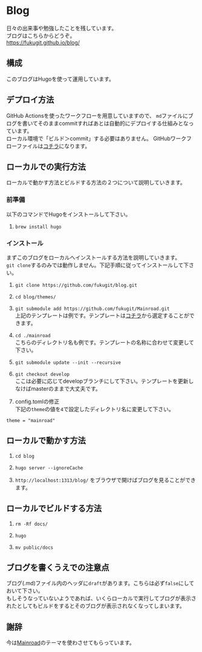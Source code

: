 # Blog
日々の出来事や勉強したことを残しています。  
ブログはこちらからどうぞ。  
https://fukugit.github.io/blog/

## 構成
このブログはHugoを使って運用しています。  

## デプロイ方法
GitHub Actionsを使ったワークフローを用意していますので、
```md```ファイルにブログを書いてそのままcommitすればあとは自動的にデプロイする仕組みとなっています。  
ローカル環境で「ビルド＞commit」する必要はありません。
GitHubワークフローファイルは[コチラ](.github/workflows/github-pages.yml)になります。

## ローカルでの実行方法
ローカルで動かす方法とビルドする方法の２つについて説明していきます。  

### 前準備
以下のコマンドでHugoをインストールして下さい。
1. `brew install hugo`  

### インストール
まずこのブログをローカルへインストールする方法を説明していきます。  
`git clone`するのみでは動作しません。下記手順に従ってインストールして下さい。  

1. `git clone https://github.com/fukugit/blog.git`  

2. `cd blog/themes/`  

3. `git submodule add https://github.com/fukugit/Mainroad.git`  
上記のテンプレートは例です。テンプレートは[コチラ](https://themes.gohugo.io/)から選定することができます。  

4. `cd ./mainroad`  
こちらのディレクトリ名も例です。テンプレートの名称に合わせて変更して下さい。  

5. `git submodule update --init --recursive`  

6. `git checkout develop`  
ここは必要に応じてdevelopブランチにして下さい。テンプレートを更新しなけばmasterのままで大丈夫です。  

7. config.tomlの修正  
下記の`theme`の値を`4`で設定したディレクトリ名に変更して下さい。  
```
theme = "mainroad"
```

## ローカルで動かす方法
1. `cd blog`  

2. `hugo server --ignoreCache`  

3. `http://localhost:1313/blog/` をブラウザで開けばブログを見ることができます。  

## ローカルでビルドする方法
1. `rm -Rf docs/`  

2. `hugo`  

3. `mv public/docs`  


## ブログを書くうえでの注意点
ブログ(.md)ファイル内のヘッダに`draft`があります。こちらは必ず`false`にしておいて下さい。  
もしそうなっていないようであれば、いくらローカルで実行してブログが表示されたとしてもビルドをするとそのブログが表示されなくなってしまいます。  

## 謝辞
今は[Mainroad](https://github.com/Vimux/Mainroad)のテーマを使わさせてもらっています。  

